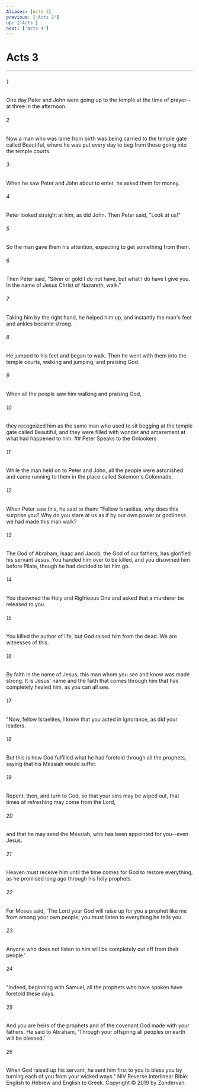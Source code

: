```yaml
---
Aliases: [Acts 3]
previous: ['Acts 2']
up: ['Acts']
next: ['Acts 4']
---
```

# Acts 3

***


###### 1 
One day Peter and John were going up to the temple at the time of prayer--at three in the afternoon. 

###### 2 
Now a man who was lame from birth was being carried to the temple gate called Beautiful, where he was put every day to beg from those going into the temple courts. 

###### 3 
When he saw Peter and John about to enter, he asked them for money. 

###### 4 
Peter looked straight at him, as did John. Then Peter said, "Look at us!" 

###### 5 
So the man gave them his attention, expecting to get something from them. 

###### 6 
Then Peter said, "Silver or gold I do not have, but what I do have I give you. In the name of Jesus Christ of Nazareth, walk." 

###### 7 
Taking him by the right hand, he helped him up, and instantly the man's feet and ankles became strong. 

###### 8 
He jumped to his feet and began to walk. Then he went with them into the temple courts, walking and jumping, and praising God. 

###### 9 
When all the people saw him walking and praising God, 

###### 10 
they recognized him as the same man who used to sit begging at the temple gate called Beautiful, and they were filled with wonder and amazement at what had happened to him. ## Peter Speaks to the Onlookers 

###### 11 
While the man held on to Peter and John, all the people were astonished and came running to them in the place called Solomon's Colonnade. 

###### 12 
When Peter saw this, he said to them: "Fellow Israelites, why does this surprise you? Why do you stare at us as if by our own power or godliness we had made this man walk? 

###### 13 
The God of Abraham, Isaac and Jacob, the God of our fathers, has glorified his servant Jesus. You handed him over to be killed, and you disowned him before Pilate, though he had decided to let him go. 

###### 14 
You disowned the Holy and Righteous One and asked that a murderer be released to you. 

###### 15 
You killed the author of life, but God raised him from the dead. We are witnesses of this. 

###### 16 
By faith in the name of Jesus, this man whom you see and know was made strong. It is Jesus' name and the faith that comes through him that has completely healed him, as you can all see. 

###### 17 
"Now, fellow Israelites, I know that you acted in ignorance, as did your leaders. 

###### 18 
But this is how God fulfilled what he had foretold through all the prophets, saying that his Messiah would suffer. 

###### 19 
Repent, then, and turn to God, so that your sins may be wiped out, that times of refreshing may come from the Lord, 

###### 20 
and that he may send the Messiah, who has been appointed for you--even Jesus. 

###### 21 
Heaven must receive him until the time comes for God to restore everything, as he promised long ago through his holy prophets. 

###### 22 
For Moses said, 'The Lord your God will raise up for you a prophet like me from among your own people; you must listen to everything he tells you. 

###### 23 
Anyone who does not listen to him will be completely cut off from their people.' 

###### 24 
"Indeed, beginning with Samuel, all the prophets who have spoken have foretold these days. 

###### 25 
And you are heirs of the prophets and of the covenant God made with your fathers. He said to Abraham, 'Through your offspring all peoples on earth will be blessed.' 

###### 26 
When God raised up his servant, he sent him first to you to bless you by turning each of you from your wicked ways." NIV Reverse Interlinear Bible: English to Hebrew and English to Greek. Copyright © 2019 by Zondervan.
